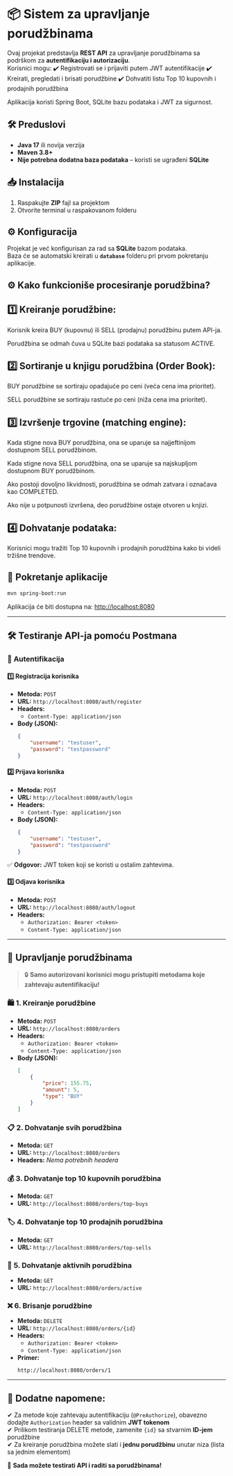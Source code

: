 # 📦 Sistem za upravljanje porudžbinama  

Ovaj projekat predstavlja **REST API** za upravljanje porudžbinama sa podrškom za **autentifikaciju i autorizaciju**.  
Korisnici mogu:
✔️ Registrovati se i prijaviti putem JWT autentifikacije
✔️ Kreirati, pregledati i brisati porudžbine
✔️ Dohvatiti listu Top 10 kupovnih i prodajnih porudžbina

Aplikacija koristi Spring Boot, SQLite bazu podataka i JWT za sigurnost.

## 🛠️ Preduslovi  

- **Java 17** ili novija verzija  
- **Maven 3.8+**  
- **Nije potrebna dodatna baza podataka** – koristi se ugrađeni **SQLite**  

## 📥 Instalacija  

1. Raspakujte **ZIP** fajl sa projektom  
2. Otvorite terminal u raspakovanom folderu  

## ⚙️ Konfiguracija  

Projekat je već konfigurisan za rad sa **SQLite** bazom podataka.  
Baza će se automatski kreirati u **`database`** folderu pri prvom pokretanju aplikacije.  

## ⚙️ Kako funkcioniše procesiranje porudžbina?
## 1️⃣ Kreiranje porudžbine:

Korisnik kreira BUY (kupovnu) ili SELL (prodajnu) porudžbinu putem API-ja.

Porudžbina se odmah čuva u SQLite bazi podataka sa statusom ACTIVE.

## 2️⃣ Sortiranje u knjigu porudžbina (Order Book):

BUY porudžbine se sortiraju opadajuće po ceni (veća cena ima prioritet).

SELL porudžbine se sortiraju rastuće po ceni (niža cena ima prioritet).

## 3️⃣ Izvršenje trgovine (matching engine):

Kada stigne nova BUY porudžbina, ona se uparuje sa najjeftinijom dostupnom SELL porudžbinom.

Kada stigne nova SELL porudžbina, ona se uparuje sa najskupljom dostupnom BUY porudžbinom.

Ako postoji dovoljno likvidnosti, porudžbina se odmah zatvara i označava kao COMPLETED.

Ako nije u potpunosti izvršena, deo porudžbine ostaje otvoren u knjizi.

## 4️⃣ Dohvatanje podataka:

Korisnici mogu tražiti Top 10 kupovnih i prodajnih porudžbina kako bi videli tržišne trendove.

## 🚀 Pokretanje aplikacije  

```bash
mvn spring-boot:run
```

Aplikacija će biti dostupna na: [http://localhost:8080](http://localhost:8080)  

---

## 🛠️ Testiranje API-ja pomoću Postmana  

### 🔑 **Autentifikacija**  

#### 1️⃣ Registracija korisnika  
- **Metoda:** `POST`  
- **URL:** `http://localhost:8080/auth/register`  
- **Headers:**  
  - `Content-Type: application/json`  
- **Body (JSON):**  
  ```json
  {
      "username": "testuser",
      "password": "testpassword"
  }
  ```

#### 2️⃣ Prijava korisnika  
- **Metoda:** `POST`  
- **URL:** `http://localhost:8080/auth/login`  
- **Headers:**  
  - `Content-Type: application/json`  
- **Body (JSON):**  
  ```json
  {
      "username": "testuser",
      "password": "testpassword"
  }
  ```
✅ **Odgovor:** JWT token koji se koristi u ostalim zahtevima.  

#### 3️⃣ Odjava korisnika  
- **Metoda:** `POST`  
- **URL:** `http://localhost:8080/auth/logout`  
- **Headers:**  
  - `Authorization: Bearer <token>`  
  - `Content-Type: application/json`  

---

## 📑 **Upravljanje porudžbinama**  

> 🔒 **Samo autorizovani korisnici mogu pristupiti metodama koje zahtevaju autentifikaciju!**  

### 🛍️ **1. Kreiranje porudžbine**  
- **Metoda:** `POST`  
- **URL:** `http://localhost:8080/orders`  
- **Headers:**  
  - `Authorization: Bearer <token>`  
  - `Content-Type: application/json`  
- **Body (JSON):**  
  ```json
  [
      {
          "price": 155.75,
          "amount": 5,
          "type": "BUY"
      }
  ]
  ```

### 📋 **2. Dohvatanje svih porudžbina**  
- **Metoda:** `GET`  
- **URL:** `http://localhost:8080/orders`  
- **Headers:** *Nema potrebnih headera*  

### 💰 **3. Dohvatanje top 10 kupovnih porudžbina**  
- **Metoda:** `GET`  
- **URL:** `http://localhost:8080/orders/top-buys`  

### 🏷️ **4. Dohvatanje top 10 prodajnih porudžbina**  
- **Metoda:** `GET`  
- **URL:** `http://localhost:8080/orders/top-sells`  

### 📌 **5. Dohvatanje aktivnih porudžbina**  
- **Metoda:** `GET`  
- **URL:** `http://localhost:8080/orders/active`  

### ❌ **6. Brisanje porudžbine**  
- **Metoda:** `DELETE`  
- **URL:** `http://localhost:8080/orders/{id}`  
- **Headers:**  
  - `Authorization: Bearer <token>`  
  - `Content-Type: application/json`  
- **Primer:**  
  ```plaintext
  http://localhost:8080/orders/1
  ```

---

## 📝 **Dodatne napomene:**  
✔ Za metode koje zahtevaju autentifikaciju (`@PreAuthorize`), obavezno dodajte `Authorization` header sa validnim **JWT tokenom**  
✔ Prilikom testiranja DELETE metode, zamenite `{id}` sa stvarnim **ID-jem** porudžbine  
✔ Za kreiranje porudžbina možete slati i **jednu porudžbinu** unutar niza (lista sa jednim elementom)  

🚀 **Sada možete testirati API i raditi sa porudžbinama!**
